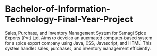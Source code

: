 # Bachelor-of-Information-Technology-Final-Year-Project
Sales, Purchase, and Inventory Management System for Samagi Spice Exports (Pvt) Ltd. Aims to develop an automated computer-based system for a spice export company using Java, CSS, Javascript, and HTML. This system handles sales, purchases, and inventory management efficiently.
